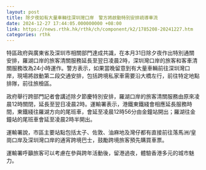 ```yaml
---
layout: post
title: 除夕夜如有大量車輛往深圳灣口岸　警方將啟動特別安排疏導車流
date: 2024-12-27 17:44:05.000000000 +08:00
link: https://news.rthk.hk/rthk/ch/component/k2/1785208-20241227.htm
categories: rthk
---
```


特區政府與廣東省及深圳市相關部門達成共識，在本月31日除夕夜作出特別通關安排，羅湖口岸的旅客清關服務延長至翌日凌晨2時，深圳灣口岸的旅客和客車清關服務改為24小時運作。警方表示，如果當晚留意到有大量車輛前往深圳灣口岸，現場將啟動第二段交通安排，包括跨境私家車需要沿大橋左行，前往特定地點排隊，前往旅檢區。

政府舉行跨部門記者會講述除夕節慶特別安排，羅湖口岸的旅客清關服務由原來凌晨12時關閉，延長至翌日凌晨2時。運輸署表示，港鐵東鐵綫會相應延長服務時間，東鐵綫往羅湖方向的尾班車，會延至凌晨12時56分由金鐘站開出；羅湖往金鐘站的尾班車會延至凌晨2時半開出。

運輸署說，市區主要站點包括太子、佐敦、油麻地及灣仔都有直接前往落馬洲/皇崗口岸及深圳灣口岸的通宵跨境巴士，鼓勵跨境旅客預先購買車票。

運輸署呼籲旅客可以考慮在參與跨年活動後，留港過夜，體驗香港多元的城市魅力。
